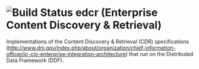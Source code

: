 ![Build Status](https://codeship.com/projects/62bc24d0-6397-0132-6fd9-32c060907738/status?branch=master)
edcr (Enterprise Content Discovery & Retrieval)
=======

Implementations of the Content Discovery &amp; Retrieval (CDR) specifications (http://www.dni.gov/index.php/about/organization/chief-information-officer/ic-cio-enterprise-integration-architecture) that run on the Distributed Data Framework (DDF). 
